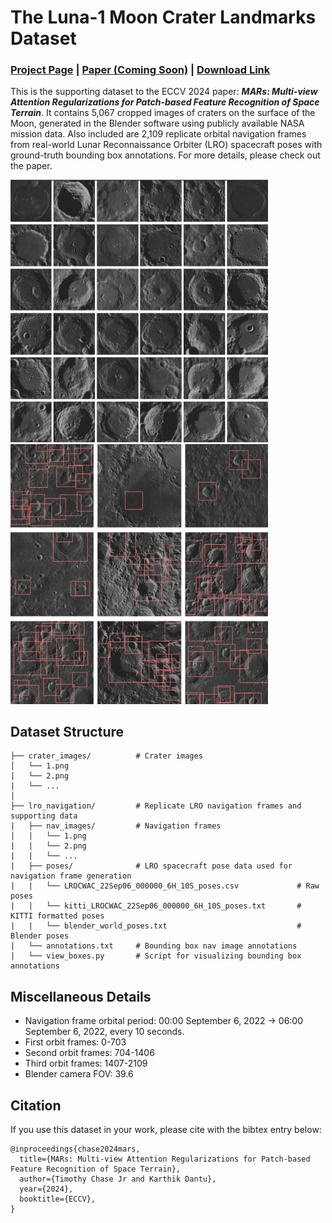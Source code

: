 # The Luna-1 Moon Crater Landmarks Dataset
### [Project Page](https://droneslab.github.io/mars/) | [Paper (Coming Soon)]() | [Download Link](https://drive.google.com/file/d/1lvsNRw5uc-2Q5TwGDgrChn8w27safuQp/view?usp=sharing)
This is the supporting dataset to the ECCV 2024 paper: ***MARs: Multi-view Attention Regularizations for Patch-based Feature Recognition of Space Terrain***. It contains 5,067 cropped images of craters on the surface of the Moon, generated in the Blender software using publicly available NASA mission data. Also included are 2,109 replicate orbital navigation frames from real-world Lunar Reconnaissance Orbiter (LRO) spacecraft poses with ground-truth bounding box annotations. For more details, please check out the paper.

<p float="left">
  <img src="./assets/craters.png" width="412" />
  <img src="./assets/nav_frames.png" width="412" /> 
</p>

## Dataset Structure
```
├── crater_images/          # Crater images                                                                                            
│   └── 1.png
|   └── 2.png
|   └── ...
│                                                                                               
├── lro_navigation/         # Replicate LRO navigation frames and supporting data
|   ├── nav_images/         # Navigation frames
│   |   └── 1.png
|   |   └── 2.png
|   |   └── ...
|   ├── poses/              # LRO spacecraft pose data used for navigation frame generation
|   |   └── LROCWAC_22Sep06_000000_6H_10S_poses.csv             # Raw poses
|   |   └── kitti_LROCWAC_22Sep06_000000_6H_10S_poses.txt       # KITTI formatted poses
|   |   └── blender_world_poses.txt                             # Blender poses
|   └── annotations.txt     # Bounding box nav image annotations
|   └── view_boxes.py       # Script for visualizing bounding box annotations
```

## Miscellaneous Details
- Navigation frame orbital period: 00:00 September 6, 2022 -> 06:00 September 6, 2022, every 10 seconds. 
- First orbit frames:   0-703
- Second orbit frames:  704-1406
- Third orbit frames:   1407-2109
- Blender camera FOV:   39.6

## Citation
If you use this dataset in your work, please cite with the bibtex entry below:
```
@inproceedings{chase2024mars,
  title={MARs: Multi-view Attention Regularizations for Patch-based Feature Recognition of Space Terrain},
  author={Timothy Chase Jr and Karthik Dantu},
  year={2024},
  booktitle={ECCV},
}
```